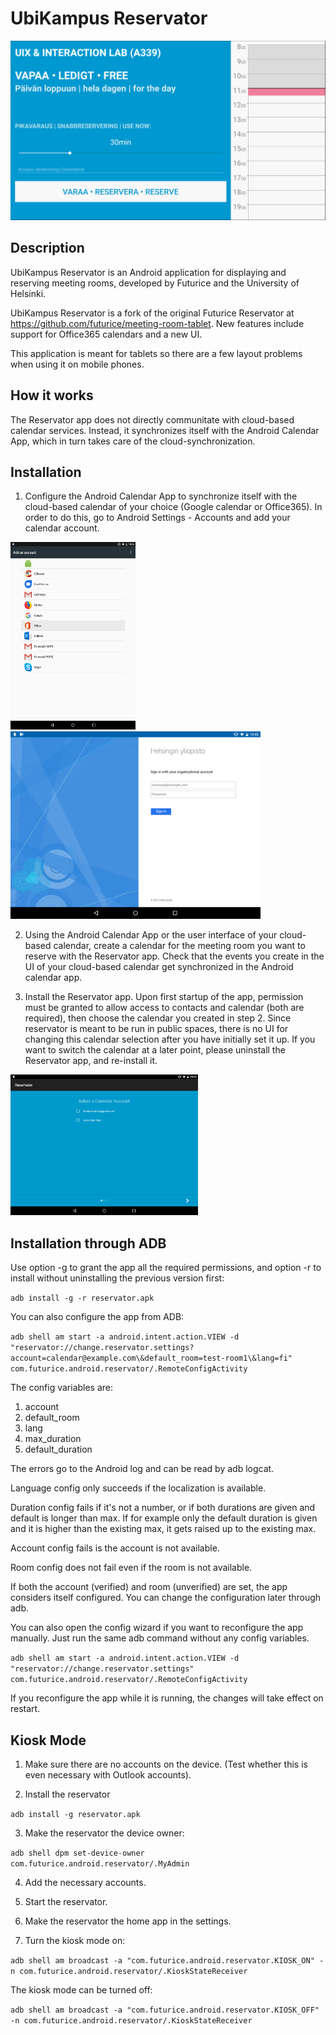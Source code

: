 UbiKampus Reservator
==========

<img src="images/FreeEmpty.png" width="600">

Description
-----------
UbiKampus Reservator is an Android application for displaying and reserving meeting rooms, developed by Futurice and the University of Helsinki. 

UbiKampus Reservator is a fork of the original Futurice Reservator at https://github.com/futurice/meeting-room-tablet. New features include support for Office365 calendars and a new UI. 

This application is meant for tablets so there are a few layout problems when using it on mobile phones.

How it works
-----------
The Reservator app does not directly communitate with cloud-based calendar services. Instead, it synchronizes itself with the Android Calendar App, which in turn takes care of the cloud-synchronization.

Installation
-----------

1. Configure the Android Calendar App to synchronize itself with the cloud-based calendar of your choice (Google calendar or Office365). In order to do this, go to Android Settings - Accounts and add your calendar account.

<img src="images/selectOffice365.png" width="200" height="300"> <img src="images/SignInYliopisto.png" width="400">

2. Using the Android Calendar App or the user interface of your cloud-based calendar, create a calendar for the meeting room you want to reserve with the Reservator app. Check that the events you create in the UI of your cloud-based calendar get synchronized in the Android calendar app.

3. Install the Reservator app. Upon first startup of the app, permission must be granted to allow access to contacts and calendar (both are required), then choose the calendar you created in step 2. Since reservator is meant to be run in public spaces, there is no UI for changing this calendar selection after you have initially set it up. If you want to switch the calendar at a later point, please uninstall the Reservator app, and re-install it. 

<img src="images/SelectCalendarAccount.png" width="300">

Installation through ADB
-----------

Use option -g to grant the app all the required permissions, and option -r to install without
uninstalling the previous version first:

   `adb install -g -r reservator.apk`

You can also configure the app from ADB:

   `adb shell am start -a android.intent.action.VIEW -d "reservator://change.reservator.settings?account=calendar@example.com\&default_room=test-room1\&lang=fi" com.futurice.android.reservator/.RemoteConfigActivity`

The config variables are:

1. account
2. default_room
3. lang
4. max_duration
5. default_duration

The errors go to the Android log and can be read by adb logcat.

Language config only succeeds if the localization is available.

Duration config fails if it's not a number, or if both durations are given and default is longer than max. If for example only the default duration is given and it is higher than the existing max, it gets raised up to the existing max.

Account config fails is the account is not available.

Room config does not fail even if the room is not available.

If both the account (verified) and room (unverified) are set, the app considers itself configured. You can change the configuration later through adb.

You can also open the config wizard if you want to reconfigure the app manually. Just run the same adb command without any config variables.

   `adb shell am start -a android.intent.action.VIEW -d "reservator://change.reservator.settings" com.futurice.android.reservator/.RemoteConfigActivity`

If you reconfigure the app while it is running, the changes will take effect on restart.

Kiosk Mode
----------

1. Make sure there are no accounts on the device. (Test whether this is even necessary with Outlook accounts).

2. Install the reservator

  `adb install -g reservator.apk`

3. Make the reservator the device owner:

  `adb shell dpm set-device-owner com.futurice.android.reservator/.MyAdmin`

4. Add the necessary accounts.

5. Start the reservator.

6. Make the reservator the home app in the settings.

7. Turn the kiosk mode on:

  `adb shell am broadcast -a "com.futurice.android.reservator.KIOSK_ON" -n com.futurice.android.reservator/.KioskStateReceiver`


The kiosk mode can be turned off:

  `adb shell am broadcast -a "com.futurice.android.reservator.KIOSK_OFF" -n com.futurice.android.reservator/.KioskStateReceiver`

  
